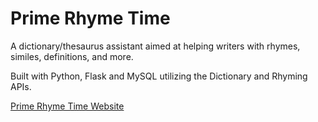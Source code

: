 # Prime Rhyme Time

A dictionary/thesaurus assistant aimed at helping writers with rhymes, similes, definitions, and more.

Built with Python, Flask and MySQL utilizing the Dictionary and Rhyming APIs.


<a href='http://44.204.22.245'> Prime Rhyme Time Website </a>
